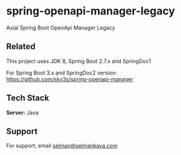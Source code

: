 # spring-openapi-manager-legacy
Axial Spring Boot OpenApi Manager Legacy


## Related

This project uses JDK 8, Spring Boot 2.7.x and SpringDoc1

For Spring Boot 3.x and SpringDoc2 version: https://github.com/sky3s/spring-openapi-manager 

## Tech Stack

**Server:** Java


## Support

For support, email selman@selmankaya.com

